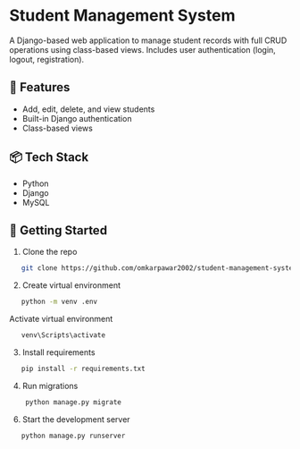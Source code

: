 # Student Management System

A Django-based web application to manage student records with full CRUD operations using class-based views. Includes user authentication (login, logout, registration).

## 🔧 Features

- Add, edit, delete, and view students
- Built-in Django authentication
- Class-based views

## 📦 Tech Stack

- Python
- Django
- MySQL

## 🚀 Getting Started

1. Clone the repo  
```bash
   git clone https://github.com/omkarpawar2002/student-management-system.git
```

2. Create virtual environment  
```bash
   python -m venv .env
```
   Activate virtual environment
```bash
   venv\Scripts\activate
```

3. Install requirements  
```bash
   pip install -r requirements.txt
```

4. Run migrations  
```bash
    python manage.py migrate
```

6. Start the development server  
```bash
   python manage.py runserver
```

